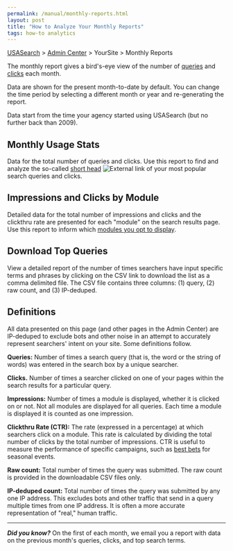 ```yaml
---
permalink: /manual/monthly-reports.html
layout: post
title: "How to Analyze Your Monthly Reports"
tags: how-to analytics 
---
```

[USASearch](http://usasearch.howto.gov) > [Admin Center](https://search.usa.gov/sites) > YourSite > Monthly Reports

The monthly report gives a bird's-eye view of the number of [queries](/sites/manual/queries.html) and [clicks](/sites/manual/clicks.html) each month. 

Data are shown for the present month-to-date by default. You can change the time period by selecting a different month or year and re-generating the report.

Data start from the time your agency started using USASearch (but no further back than 2009).

## Monthly Usage Stats

Data for the total number of queries and clicks. Use this report to find and analyze the so-called [short head](http://www.searchtools.com/analysis/long-tail.html) ![External link](https://9fddeb862c037f6d2190-f1564c64756a8cfee25b6b19953b1d23.ssl.cf2.rackcdn.com/external_link.gif) of your most popular search queries and clicks. 

## Impressions and Clicks by Module

Detailed data for the total number of impressions and clicks and the clickthru rate are presented for each "module" on the search results page. Use this report to inform which [modules you opt to display](/sites/manual/display-overview.html).

## Download Top Queries

View a detailed report of the number of times searchers have input specific terms and phrases by clicking on the CSV link to download the list as a comma delimited file. The CSV file contains three columns: (1) query, (2) raw count, and (3) IP-deduped. 

## Definitions

All data presented on this page (and other pages in the Admin Center) are IP-deduped to exclude bots and other noise in an attempt to accurately represent searchers' intent on your site. Some definitions follow.

**Queries:** Number of times a search query (that is, the word or the string of words) was entered in the search box by a unique searcher. 

**Clicks.** Number of times a searcher clicked on one of your pages within the search results for a particular query.

**Impressions:** Number of times a module is displayed, whether it is clicked on or not. Not all modules are displayed for all queries. Each time a module is displayed it is counted as one impression.

**Clickthru Rate (CTR):** The rate (expressed in a percentage) at which searchers click on a module. This rate is calculated by dividing the total number of clicks by the total number of impressions. CTR is useful to measure the performance of specific campaigns, such as [best bets](/sites/manual/best-bets-text.html) for seasonal events.

**Raw count:** Total number of times the query was submitted. The raw count is provided in the downloadable CSV files only.

**IP-deduped count:** Total number of times the query was submitted by any one IP address. This excludes bots and other traffic that send in a query multiple times from one IP address. It is often a more accurate representation of "real," human traffic.

---

***Did you know?*** On the first of each month, we email you a report with data on the previous month's queries, clicks, and top search terms.